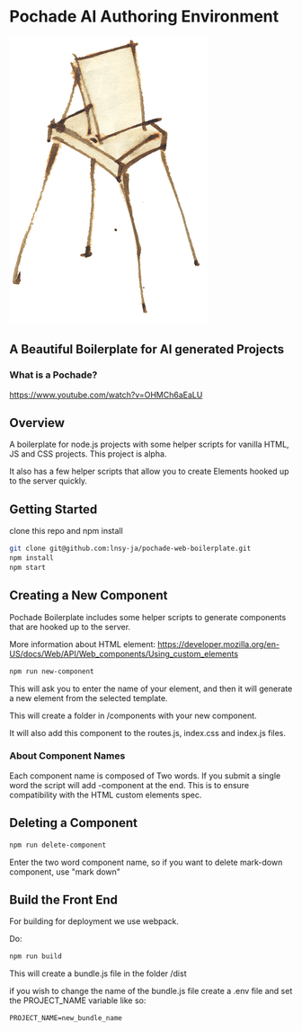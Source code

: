 # Pochade AI Authoring Environment

![alt text](/pochade.png)
## A Beautiful Boilerplate for AI generated Projects

### What is a Pochade?

https://www.youtube.com/watch?v=OHMCh6aEaLU

## Overview

A boilerplate for node.js projects with some helper scripts for vanilla HTML, JS and CSS projects. This project is alpha. 

It also has a few helper scripts that allow you to create Elements hooked up to the server quickly. 

## Getting Started

clone this repo and npm install

```sh
git clone git@github.com:lnsy-ja/pochade-web-boilerplate.git
npm install
npm start
```

## Creating a New Component

Pochade Boilerplate includes some helper scripts to generate components that are hooked up to the server. 

More information about HTML element: https://developer.mozilla.org/en-US/docs/Web/API/Web_components/Using_custom_elements

```sh
npm run new-component
```

This will ask you to enter the name of your element, and then it will generate a new element from the selected template.

This will create a folder in /components with your new component. 

It will also add this component to the routes.js, index.css and index.js files. 

### About Component Names

Each component name is composed of Two words. If you submit a single word the script will add -component at the end. This is to ensure compatibility with the HTML custom elements spec. 


## Deleting a Component

```sh
npm run delete-component
```

Enter the two word component name, so if you want to delete mark-down component, use "mark down"


## Build the Front End
For building for deployment we use webpack. 

Do: 

```sh
npm run build
```

This will create a bundle.js file in the folder /dist

if you wish to change the name of the bundle.js file create a .env file and set the PROJECT_NAME variable like so: 

```
PROJECT_NAME=new_bundle_name
```

